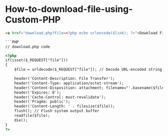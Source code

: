 # How-to-download-file-using-Custom-PHP

``` HTML
<a href="download.php?file=<?php echo urlencode($link); ?>">Download File</a>

```PHP
// download.php code

<?php
if(isset($_REQUEST["file"]))
{
    $file = urldecode($_REQUEST["file"]); // Decode URL-encoded string

    header('Content-Description: File Transfer');
    header('Content-Type: application/octet-stream');
    header('Content-Disposition: attachment; filename="'.basename($file).'"');
    header('Expires: 0');
    header('Cache-Control: must-revalidate');
    header('Pragma: public');
    header('Content-Length: ' . filesize($file));
    flush(); // Flush system output buffer
    readfile($file);
    die();
}
?>


